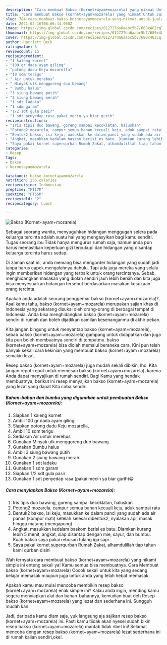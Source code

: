 ```yaml
---
description: "Cara membuat Bakso (Kornet+ayam+mozarela) yang nikmat Untuk Jualan"
title: "Cara membuat Bakso (Kornet+ayam+mozarela) yang nikmat Untuk Jualan"
slug: 784-cara-membuat-bakso-kornetayammozarela-yang-nikmat-untuk-jualan
date: 2021-02-16T05:06:44.908Z
image: https://img-global.cpcdn.com/recipes/012727da6aabc5b7/680x482cq70/bakso-kornetayammozarela-foto-resep-utama.jpg
thumbnail: https://img-global.cpcdn.com/recipes/012727da6aabc5b7/680x482cq70/bakso-kornetayammozarela-foto-resep-utama.jpg
cover: https://img-global.cpcdn.com/recipes/012727da6aabc5b7/680x482cq70/bakso-kornetayammozarela-foto-resep-utama.jpg
author: Harriett Beck
ratingvalue: 3
reviewcount: 15
recipeingredient:
- "1 kaleng kornet"
- "100 gr dada ayam giling"
- "potong dadu Keju mozarella"
- "10 sdm terigu"
- " Air untuk merebus"
- " Minyak utk menggoreng duo bawang"
- " Bumbu halus"
- "3 siung bawang putih"
- "2 siung bawang merah"
- "1 sdt ladaku"
- "1 sdm garam"
- "1/2 sdt gula pasir"
- "1 sdt penyedap rasa pakai mecin ya biar gurih"
recipeinstructions:
- "Iris tipis duo bawang, goreng sampai kecoklatan, haluskan"
- "Potong2 mozarela, campur semua bahan kecuali keju, aduk sampai rata"
- "Bentuk2 bakso, isi keju, masukkan ke dalam panci yang sudah ada air panas (kompor mati) setelah selesai dibentuk2, nyalakan api, masak hingga matang (mengapung)"
- "Angkat, masukkan kedalam baskom berisi es batu. Diamkan kurang lebih 5 menit, angkat, siap disantap dengan mie, sayur, dan bumbu. Kuah bakso saya pakai rebusan tulang iga sapi"
- "Saya pakai kornet superqurban Rumah Zakat, alhamdulillah tiap tahun kami qurban disini"
categories:
- Resep
tags:
- bakso
- kornetayammozarela

katakunci: bakso kornetayammozarela 
nutrition: 256 calories
recipecuisine: Indonesian
preptime: "PT17M"
cooktime: "PT55M"
recipeyield: "2"
recipecategory: Lunch

---
```



![Bakso (Kornet+ayam+mozarela)](https://img-global.cpcdn.com/recipes/012727da6aabc5b7/680x482cq70/bakso-kornetayammozarela-foto-resep-utama.jpg)

Sebagai seorang wanita, menyuguhkan hidangan menggugah selera pada keluarga tercinta adalah suatu hal yang mengasyikan bagi kamu sendiri. Tugas seorang ibu Tidak hanya mengurus rumah saja, namun anda pun harus memastikan keperluan gizi tercukupi dan hidangan yang disantap keluarga tercinta harus sedap.

Di zaman  saat ini, anda memang bisa mengorder hidangan yang sudah jadi tanpa harus capek mengolahnya dahulu. Tapi ada juga mereka yang selalu ingin memberikan hidangan yang terbaik untuk orang tercintanya. Sebab, menghidangkan masakan yang diolah sendiri jauh lebih bersih dan kita juga bisa menyesuaikan hidangan tersebut berdasarkan masakan kesukaan orang tercinta. 



Apakah anda adalah seorang penggemar bakso (kornet+ayam+mozarela)?. Asal kamu tahu, bakso (kornet+ayam+mozarela) merupakan sajian khas di Indonesia yang sekarang disukai oleh orang-orang di berbagai tempat di Indonesia. Anda bisa menghidangkan bakso (kornet+ayam+mozarela) sendiri di rumah dan boleh dijadikan camilan kesenanganmu di akhir pekan.

Kita jangan bingung untuk menyantap bakso (kornet+ayam+mozarela), sebab bakso (kornet+ayam+mozarela) gampang untuk didapatkan dan juga kita pun boleh membuatnya sendiri di tempatmu. bakso (kornet+ayam+mozarela) bisa diolah memalui beraneka cara. Kini pun telah banyak sekali cara kekinian yang membuat bakso (kornet+ayam+mozarela) semakin lezat.

Resep bakso (kornet+ayam+mozarela) juga mudah sekali dibikin, lho. Kita jangan repot-repot untuk memesan bakso (kornet+ayam+mozarela), karena Anda dapat menyajikan di rumah sendiri. Bagi Kamu yang hendak membuatnya, berikut ini resep menyajikan bakso (kornet+ayam+mozarela) yang lezat yang dapat Kita coba sendiri.

<!--inarticleads1-->

##### Bahan-bahan dan bumbu yang digunakan untuk pembuatan Bakso (Kornet+ayam+mozarela):

1. Siapkan 1 kaleng kornet
1. Ambil 100 gr dada ayam giling
1. Siapkan potong dadu Keju mozarella,
1. Ambil 10 sdm terigu
1. Sediakan  Air untuk merebus
1. Gunakan  Minyak utk menggoreng duo bawang
1. Gunakan  Bumbu halus
1. Ambil 3 siung bawang putih
1. Gunakan 2 siung bawang merah
1. Gunakan 1 sdt ladaku
1. Gunakan 1 sdm garam
1. Siapkan 1/2 sdt gula pasir
1. Gunakan 1 sdt penyedap rasa (pakai mecin ya biar gurih)😀




<!--inarticleads2-->

##### Cara menyiapkan Bakso (Kornet+ayam+mozarela):

1. Iris tipis duo bawang, goreng sampai kecoklatan, haluskan
1. Potong2 mozarela, campur semua bahan kecuali keju, aduk sampai rata
1. Bentuk2 bakso, isi keju, masukkan ke dalam panci yang sudah ada air panas (kompor mati) setelah selesai dibentuk2, nyalakan api, masak hingga matang (mengapung)
1. Angkat, masukkan kedalam baskom berisi es batu. Diamkan kurang lebih 5 menit, angkat, siap disantap dengan mie, sayur, dan bumbu. Kuah bakso saya pakai rebusan tulang iga sapi
1. Saya pakai kornet superqurban Rumah Zakat, alhamdulillah tiap tahun kami qurban disini




Wah ternyata cara membuat bakso (kornet+ayam+mozarela) yang nikamt simple ini enteng sekali ya! Kamu semua bisa membuatnya. Cara Membuat bakso (kornet+ayam+mozarela) Cocok sekali untuk kita yang sedang belajar memasak maupun juga untuk anda yang telah hebat memasak.

Apakah kamu mau mulai mencoba membikin resep bakso (kornet+ayam+mozarela) enak simple ini? Kalau anda ingin, mending kamu segera menyiapkan alat dan bahan-bahannya, kemudian buat deh Resep bakso (kornet+ayam+mozarela) yang lezat dan sederhana ini. Sungguh mudah kan. 

Jadi, daripada kamu diam saja, yuk langsung aja sajikan resep bakso (kornet+ayam+mozarela) ini. Pasti kamu tiidak akan nyesel sudah bikin resep bakso (kornet+ayam+mozarela) mantab tidak ribet ini! Selamat mencoba dengan resep bakso (kornet+ayam+mozarela) lezat sederhana ini di rumah kalian sendiri,oke!.

